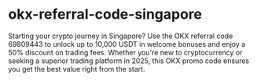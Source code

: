 # okx-referral-code-singapore
Starting your crypto journey in Singapore? Use the OKX referral code 69809443 to unlock up to 10,000 USDT in welcome bonuses and enjoy a 50% discount on trading fees. Whether you're new to cryptocurrency or seeking a superior trading platform in 2025, this OKX promo code ensures you get the best value right from the start.
